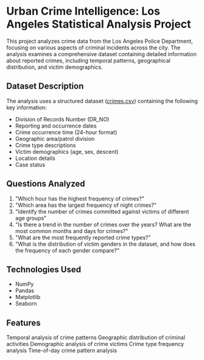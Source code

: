 # Urban Crime Intelligence: Los Angeles Statistical Analysis Project

This project analyzes crime data from the Los Angeles Police Department, focusing on various aspects of criminal incidents across the city. The analysis examines a comprehensive dataset containing detailed information about reported crimes, including temporal patterns, geographical distribution, and victim demographics.

## Dataset Description

The analysis uses a structured dataset ([crimes.csv](https://www.kaggle.com/datasets/asaniczka/crimes-in-los-angeles-2020-2023)) containing the following key information:
- Division of Records Number (DR_NO)
- Reporting and occurrence dates
- Crime occurrence time (24-hour format)
- Geographic area/patrol division
- Crime type descriptions
- Victim demographics (age, sex, descent)
- Location details
- Case status

## Questions Analyzed

1. "Which hour has the highest frequency of crimes?"
2. "Which area has the largest frequency of night crimes?"
3. "Identify the number of crimes committed against victims of different age groups"
4. "Is there a trend in the number of crimes over the years? What are the most common months and days for crimes?"
5. "What are the most frequently reported crime types?"
6. "What is the distribution of victim genders in the dataset, and how does the frequency of each gender compare?"

## Technologies Used

- NumPy
- Pandas
- Matplotlib
- Seaborn

## Features

Temporal analysis of crime patterns
Geographic distribution of criminal activities
Demographic analysis of crime victims
Crime type frequency analysis
Time-of-day crime pattern analysis



